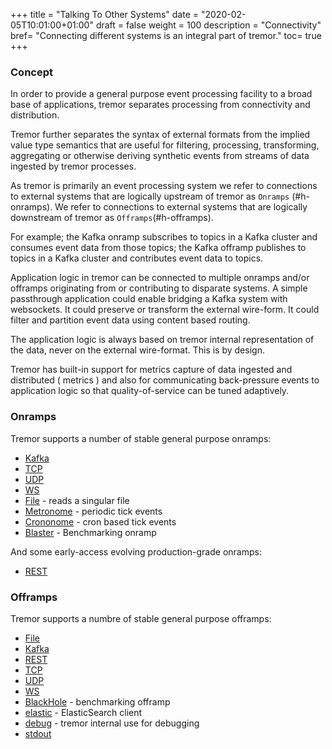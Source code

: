 +++
title = "Talking To Other Systems"
date = "2020-02-05T10:01:00+01:00"
draft = false
weight = 100
description = "Connectivity"
bref= "Connecting different systems is an integral part of tremor."
toc= true
+++

### Concept

In order to provide a general purpose event processing facility to a broad base
of applications, tremor separates processing from connectivity and distribution.

Tremor further separates the syntax of external formats from the implied value type
semantics that are useful for filtering, processing, transforming, aggregating or
otherwise deriving synthetic events from streams of data ingested by tremor processes.

As tremor is primarily an event processing system we refer to connections to external
systems that are logically upstream of tremor as `Onramps` (#h-onramps). We refer to connections
to external systems that are logically downstream of tremor as `Offramps`(#h-offramps).

For example; the Kafka onramp subscribes to topics in a Kafka cluster and consumes event data
from those topics; the Kafka offramp publishes to topics in a Kafka cluster and contributes
event data to topics.

Application logic in tremor can be connected to multiple onramps and/or offramps originating from
or contributing to disparate systems. A simple passthrough application could enable bridging a
Kafka system with websockets. It could preserve or transform the external wire-form. It could
filter and partition event data using content based routing.

The application logic is always based on tremor internal representation of the data, never on
the external wire-format. This is by design.

Tremor has built-in support for metrics capture of data ingested and distributed ( metrics ) and
also for communicating back-pressure events to application logic so that quality-of-service can
be tuned adaptively.

### Onramps

Tremor supports a number of stable general purpose onramps:

* [Kafka](https://docs.tremor.rs/artefacts/onramps/#kafka)
* [TCP](https://docs.tremor.rs/artefacts/onramps/#TCP)
* [UDP](https://docs.tremor.rs/artefacts/onramps/#udp)
* [WS](https://docs.tremor.rs/artefacts/onramps/#WS)
* [File](https://docs.tremor.rs/artefacts/onramps/#File) - reads a singular file
* [Metronome](https://docs.tremor.rs/artefacts/onramps/#metronome) - periodic tick events
* [Crononome](https://docs.tremor.rs/artefacts/onramps/#crononome) - cron based tick events
* [Blaster](https://docs.tremor.rs/artefacts/onramps/#blaster) - Benchmarking onramp

And some early-access evolving production-grade onramps:

* [REST](https://docs.tremor.rs/artefacts/onramps/#REST)

### Offramps

Tremor supports a numbre of stable general purpose offramps:

* [File](https://docs.tremor.rs/artefacts/offramps/#File)
* [Kafka](https://docs.tremor.rs/artefacts/offramps/#Kafka)
* [REST](https://docs.tremor.rs/artefacts/offramps/#REST)
* [TCP](https://docs.tremor.rs/artefacts/offramps/#TCP)
* [UDP](https://docs.tremor.rs/artefacts/offramps/#UDP)
* [WS](https://docs.tremor.rs/artefacts/offramps/#WS)
* [BlackHole](https://docs.tremor.rs/artefacts/offramps/#REST) - benchmarking offramp
* [elastic](https://docs.tremor.rs/artefacts/offramps/#elastic) - ElasticSearch client
* [debug](https://docs.tremor.rs/artefacts/offramps/#REST) - tremor internal use for debugging
* [stdout](https://docs.tremor.rs/artefacts/offramps/#stdout)
